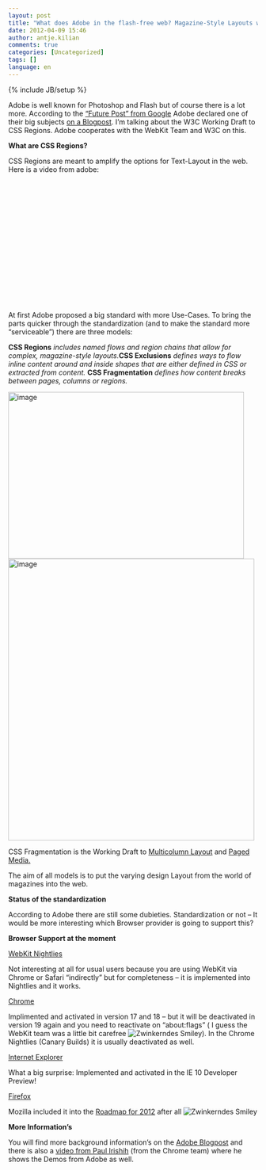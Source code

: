 ```yaml
---
layout: post
title: "What does Adobe in the flash-free web? Magazine-Style Layouts with CSS Regions!"
date: 2012-04-09 15:46
author: antje.kilian
comments: true
categories: [Uncategorized]
tags: []
language: en
---
```

{% include JB/setup %}
&nbsp;

<strong> </strong>

Adobe is well known for Photoshop and Flash but of course there is a lot more. According to the <a href="{{BASE_PATH}}/2012/03/14/cutting-edge-chrome-web-platform-technologies/">“Future Post” from Google</a> Adobe declared one of their big subjects <a href="http://blogs.adobe.com/webplatform/2012/03/16/css-regions-one-year-in/">on a Blogpost</a>. I’m talking about the W3C Working Draft to CSS Regions. Adobe cooperates with the WebKit Team and W3C on this.

<strong> </strong>

<strong>What are CSS Regions?</strong>

CSS Regions are meant to amplify the options for Text-Layout in the web. Here is a video from adobe:

&nbsp;
<div id="scid:5737277B-5D6D-4f48-ABFC-DD9C333F4C5D:99a4b9d0-aa88-4af6-8787-508df8c4f4a7" class="wlWriterEditableSmartContent" style="margin: 0px; display: inline; float: none; padding: 0px;">
<div><object width="414" height="232"><param name="movie" value="http://www.youtube.com/v/SEdC2V9TTYs?hl=en&amp;hd=1" /><embed type="application/x-shockwave-flash" width="414" height="232" src="http://www.youtube.com/v/SEdC2V9TTYs?hl=en&amp;hd=1"></embed></object></div>
</div>
At first Adobe proposed a big standard with more Use-Cases. To bring the parts quicker through the standardization (and to make the standard more “serviceable”) there are three models:

<strong>CSS Regions</strong><em> </em><em>includes named flows and region chains that allow for complex, magazine-style layouts.</em><strong>CSS Exclusions</strong><em> </em><em>defines ways to flow inline content around and inside shapes that are either defined in CSS or extracted from content.</em><em> </em><strong>CSS Fragmentation</strong><em> </em><em>defines how content breaks between pages, columns or regions.</em>

<img style="background-image: none; padding-left: 0px; padding-right: 0px; padding-top: 0px; border: 0px;" title="image" src="{{BASE_PATH}}/assets/wp-images-de/image_thumb648.png" border="0" alt="image" width="476" height="337" />

<img title="image" src="{{BASE_PATH}}/assets/wp-images-de/image_thumb649.png" border="0" alt="image" width="497" height="569" />

<em> </em>

CSS Fragmentation is the Working Draft to <a href="http://www.w3.org/TR/css3-multicol/">Multicolumn Layout</a> and <a href="http://www.w3.org/TR/css3-page/">Paged Media.</a>

The aim of all models is to put the varying design Layout from the world of magazines into the web.

<strong>Status of the standardization </strong>

According to Adobe there are still some dubieties. Standardization or not – It would be more interesting which Browser provider is going to support this?

<strong>Browser Support at the moment </strong>

<strong> </strong>

<span style="text-decoration: underline;">WebKit Nightlies</span>

<span style="text-decoration: underline;"> </span>

Not interesting at all for usual users because you are using WebKit via Chrome or Safari “indirectly” but for completeness – it is implemented into Nightlies and it works.

<span style="text-decoration: underline;">Chrome</span>

Implimented and activated in version 17 and 18 – but it will be deactivated in version 19 again and you need to reactivate on “about:flags” ( I guess the WebKit team was a little bit carefree <img class="wlEmoticon wlEmoticon-winkingsmile" style="border-style: none;" src="{{BASE_PATH}}/assets/wp-images-en/wlEmoticon-winkingsmile37.png" alt="Zwinkerndes Smiley" />). In the Chrome Nightlies (Canary Builds) it is usually deactivated as well.

<span style="text-decoration: underline;">Internet Explorer</span>

<span style="text-decoration: underline;"> </span>

What a big surprise: Implemented and activated in the IE 10 Developer Preview!

<span style="text-decoration: underline;">Firefox</span>

Mozilla included it into the <a href="https://wiki.mozilla.org/Platform/Roadmap">Roadmap for 2012</a> after all <img class="wlEmoticon wlEmoticon-winkingsmile" style="border-style: none;" src="{{BASE_PATH}}/assets/wp-images-en/wlEmoticon-winkingsmile37.png" alt="Zwinkerndes Smiley" />

<strong> </strong>

<strong>More Information’s</strong>

You will find more background information’s on the <a href="http://blogs.adobe.com/webplatform/2012/03/16/css-regions-one-year-in/">Adobe Blogpost</a> and there is also a <a href="http://www.youtube.com/watch?feature=player_detailpage&amp;v=zH5bJSG0DZk#t=6657s">video from Paul Irishih</a> (from the Chrome team) where he shows the Demos from Adobe as well.
